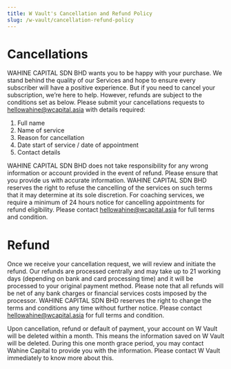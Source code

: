 ```yaml
---
title: W Vault's Cancellation and Refund Policy
slug: /w-vault/cancellation-refund-policy
---
```


# Cancellations
WAHINE CAPITAL SDN BHD wants you to be happy with your purchase. We stand behind the quality of our Services and hope to ensure every subscriber will have a positive experience. But if you need to cancel your subscription, we’re here to help. However, refunds are subject to the conditions set as below. Please submit your cancellations requests to hellowahine@wcapital.asia with details required:
1. Full name
2. Name of service
3. Reason for cancellation
4. Date start of service / date of appointment
5. Contact details

WAHINE CAPITAL SDN BHD does not take responsibility for any wrong information or account provided in the event of refund. Please ensure that you provide us with accurate information. WAHINE CAPITAL SDN BHD reserves the right to refuse the cancelling of the services on such terms that it may determine at its sole discretion. For coaching services, we require a minimum of 24 hours notice for cancelling appointments for refund eligibility. Please contact hellowahine@wcapital.asia for full terms and condition.


# Refund
Once we receive your cancellation request, we will review and initiate the refund. Our refunds are processed centrally and may take up to 21 working days (depending on bank and card processing time) and it will be processed to your original payment method. Please note that all refunds will be net of any bank charges or financial services costs imposed by the processor. WAHINE CAPITAL SDN BHD reserves the right to change the terms and conditions any time without further notice. Please contact hellowahine@wcapital.asia for full terms and condition.

Upon cancellation, refund or default of payment, your account on W Vault will be deleted within a month. This means the information saved on W Vault will be deleted. During this one month grace period, you may contact Wahine Capital to provide you with the information. Please contact W Vault immediately to know more about this.